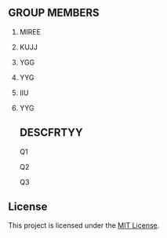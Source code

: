 ## GROUP MEMBERS

1. MIREE
2. KUJJ
3. YGG
4. YYG
5. IIU
6. YYG
   ## DESCFRTYY
   Q1




   Q2




   Q3

   




















## License

This project is licensed under the [MIT License](LICENSE).

